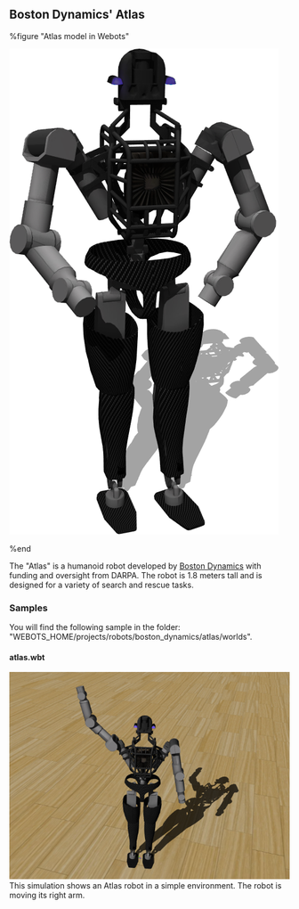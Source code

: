 ## Boston Dynamics' Atlas

%figure "Atlas model in Webots"

![model.png](images/robots/atlas/model.png)

%end

The "Atlas" is a humanoid robot developed by [Boston Dynamics](https://www.bostondynamics/atlas) with funding and oversight from DARPA.
The robot is 1.8 meters tall and is designed for a variety of search and rescue tasks.

### Samples

You will find the following sample in the folder: "WEBOTS\_HOME/projects/robots/boston_dynamics/atlas/worlds".

#### atlas.wbt

![atlas.wbt.png](images/robots/atlas/atlas.wbt.png) This simulation shows an Atlas robot in a simple environment. The robot is moving its right arm.
